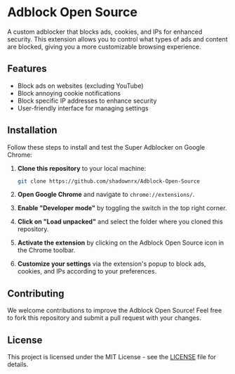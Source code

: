 # Adblock Open Source

A custom adblocker that blocks ads, cookies, and IPs for enhanced security. This extension allows you to control what types of ads and content are blocked, giving you a more customizable browsing experience.

## Features

- Block ads on websites (excluding YouTube)
- Block annoying cookie notifications
- Block specific IP addresses to enhance security
- User-friendly interface for managing settings

## Installation

Follow these steps to install and test the Super Adblocker on Google Chrome:

1. **Clone this repository** to your local machine:
    ```bash
    git clone https://github.com/shadownrx/Adblock-Open-Source
    ```

2. **Open Google Chrome** and navigate to `chrome://extensions/`.

3. **Enable "Developer mode"** by toggling the switch in the top right corner.

4. **Click on "Load unpacked"** and select the folder where you cloned this repository.

5. **Activate the extension** by clicking on the Adblock Open Source icon in the Chrome toolbar.

6. **Customize your settings** via the extension's popup to block ads, cookies, and IPs according to your preferences.

## Contributing

We welcome contributions to improve the Adblock Open Source! Feel free to fork this repository and submit a pull request with your changes.

## License

This project is licensed under the MIT License - see the [LICENSE](LICENSE) file for details.
